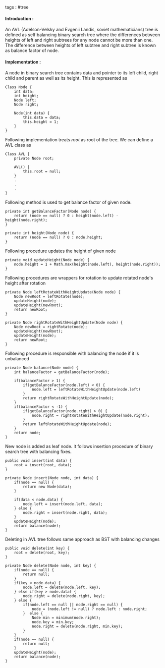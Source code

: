 tags : #tree 

#### Introduction :

An AVL (Adelson-Velsky and Evgenii Landis, soviet mathematicians) tree is defined as self balancing binary search tree where the differences between heights of left and right subtrees for any node cannot be more than one. The difference between heights of left subtree and right subtree is known as balance factor of node.


#### Implementation : 

A node in binary search tree contains data and pointer to its left child, right child and parent as well as its height. This is represented as

```
Class Node {
	int data;
	int height;
	Node left;
	Node right;
	
	Node(int data) {
		this.data = data;
		this.height = 1;
	}
}
```

Following implementation treats _root_ as root of the tree. We can define a AVL class as

```
Class AVL {
	private Node root;
	
	AVL() {
		this.root = null;
	}
	.
	.
	.	
}
```

Following method is used to get balance factor of given node.

```
private int getBalanceFactor(Node node) {
	return (node == null) ? 0 : height(node.left) - height(node.right);
}

private int height(Node node) {
	return (node == null) ? 0 : node.height;
}
```

Following procedure updates the height of given node

```
private void updateHeight(Node node) {
	node.height = 1 + Math.max(height(node.left), height(node.right));
}
```

Following procedures are wrappers for rotation to update rotated node's height after rotation

```
private Node leftRotateWithHeightUpdate(Node node) {
	Node newRoot = leftRotate(node);
	updateHeight(node);
	updateHeight(newRoot);
	return newRoot;
}

private Node rightRotateWithHeightUpdate(Node node) {
	Node newRoot = rightRotate(node);
	updateHeight(newRoot);
	updateHeight(node);
	return newRoot;
}
```

Following procedure is responsible with balancing the node if it is unbalanced

```
private Node balance(Node node) {
	int balanceFactor = getBalanceFactor(node);
	
	if(balanceFactor > 1) {
		if(getBalanceFactor(node.left) < 0) {
			node.left = leftRotateWithHeightUpdate(node.left)
		}
		return rightRotateWithHeightUpdate(node);
	}
	if(balanceFactor < -1) {
		if(getBalanceFactor(node.right) > 0) {
			node.right = rightRotateWithHeightUpdate(node.right);
		}
		return leftRotateWithHeightUpdate(node);
	}
	return node;
}
```

New node is added as leaf node. It follows insertion procedure of binary search tree with balancing fixes.

```
public void insert(int data) {
	root = insert(root, data);
}

private Node insert(Node node, int data) {
	if(node == null) {
		return new Node(data);
	}
	
	if(data < node.data) {
		node.left = insert(node.left, data);
	} else {
		node.right = insert(node.right, data);
	}
	updateHeight(node);
	return balance(node);
}
```

Deleting in AVL tree follows same approach as BST with balancing changes

```
public void delete(int key) {
	root = delete(root, key);
}

private Node delete(Node node, int key) {
	if(node == null) {
		return null;
	}
	if(key < node.data) {
		node.left = delete(node.left, key);
	} else if(key > node.data) {
		node.right = delete(node.right, key);
	} else {
		if(node.left == null || node.right == null) {
			node = (node.left != null) ? node.left : node.right;
		}  else {
			Node min = minimum(node.right);
			node.key = min.key;
			node.right = delete(node.right, min.key);
		}
	}
	if(node == null) {
		return null;
	}
	updateHeight(node);
	return balance(node);
}
```

